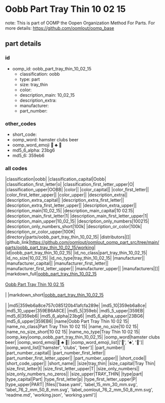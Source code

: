 # Oobb Part Tray Thin 10 02 15  

note: This is part of OOMP the Oopen Organization Method For Parts. For more details: https://github.com/oomlout/oomp_base

##  part details





### id
* oomp_id: oobb_part_tray_thin_10_02_15
  * classification: oobb
  * type: part
  * size: tray_thin
  * color: 
  * description_main: 10_02_15
  * description_extra: 
  * manufacturer: 
  * part_number: 

### other_codes
* short_code: 
* oomp_word: hamster clubs beer
* oomp_word_emoji :hamster: :clubs: :beer:
* md5_6_alpha: 23bg6
* md5_6: 359eb6

### all codes 
|classification|oobb|
|classification_capital|Oobb|
|classification_first_letter|o|
|classification_first_letter_upper|O|
|classification_upper|OOBB|
|color||
|color_capital||
|color_first_letter||
|color_first_letter_upper||
|color_upper||
|description_extra||
|description_extra_capital||
|description_extra_first_letter||
|description_extra_first_letter_upper||
|description_extra_upper||
|description_main|10_02_15|
|description_main_capital|10 02.15|
|description_main_first_letter|1|
|description_main_first_letter_upper|1|
|description_main_upper|10_02_15|
|description_only_numbers|100215|
|description_only_numbers_short|100k|
|description_or_color|100k|
|description_or_color_upper|100K|
|directory|parts/oobb_part_tray_thin_10_02_15|
|distributors|[]|
|github_link|https://github.com/oomlout/oomlout_oomp_part_src/tree/main/parts/oobb_part_tray_thin_10_02_15/working|
|id|oobb_part_tray_thin_10_02_15|
|id_no_class|part_tray_thin_10_02_15|
|id_no_size|10_02_15|
|id_no_type|tray_thin_10_02_15|
|manufacturer||
|manufacturer_capital||
|manufacturer_first_letter||
|manufacturer_first_letter_upper||
|manufacturer_upper||
|manufacturers|[]|
|markdown_full|[oobb_part_tray_thin_10_02_15](https://github.com/oomlout/oomlout_oomp_part_src/tree/main/parts/oobb_part_tray_thin_10_02_15/working)<br>[](https://github.com/oomlout/oomlout_oomp_part_src/tree/main/parts/oobb_part_tray_thin_10_02_15/working)<br>[Oobb Part Tray Thin 10 02 15](https://github.com/oomlout/oomlout_oomp_part_src/tree/main/parts/oobb_part_tray_thin_10_02_15/working)<br><br>|
|markdown_short|[oobb_part_tray_thin_10_02_15](https://github.com/oomlout/oomlout_oomp_part_src/tree/main/parts/oobb_part_tray_thin_10_02_15/working)<br><br>|
|md5|359eb6a8ce757c085120b41afcfa289e|
|md5_10|359eb6a8ce|
|md5_10_upper|359EB6A8CE|
|md5_5|359eb|
|md5_5_upper|359EB|
|md5_6|359eb6|
|md5_6_alpha|23bg6|
|md5_6_alpha_upper|23BG6|
|md5_6_upper|359EB6|
|name|Oobb Part Tray Thin 10 02 15|
|name_no_class|Part Tray Thin 10 02 15|
|name_no_size|10 02 15|
|name_no_size_short|10 02 15|
|name_no_type|Tray Thin 10 02 15|
|oomp_key|oomp_oobb_part_tray_thin_10_02_15|
|oomp_word|hamster clubs beer|
|oomp_word_emoji|:hamster: :clubs: :beer:|
|oomp_word_emoji_list|[':hamster:', ':clubs:', ':beer:']|
|oomp_word_list|['hamster', 'clubs', 'beer']|
|part_number||
|part_number_capital||
|part_number_first_letter||
|part_number_first_letter_upper||
|part_number_upper||
|short_code||
|short_code_upper||
|short_name||
|size|tray_thin|
|size_capital|Tray Thin|
|size_first_letter|t|
|size_first_letter_upper|T|
|size_only_numbers||
|size_only_numbers_no_zeros||
|size_upper|TRAY_THIN|
|type|part|
|type_capital|Part|
|type_first_letter|p|
|type_first_letter_upper|P|
|type_upper|PART|
|files|['base.yaml', 'label_15_mm_30_mm.svg', 'label_76_2_mm_50_8_mm.svg', 'label_oomlout_76_2_mm_50_8_mm.svg', 'readme.md', 'working.json', 'working.yaml']|
